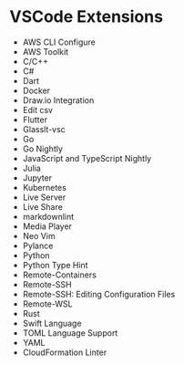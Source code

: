 # VSCode Extensions


- AWS CLI Configure
- AWS Toolkit
- C/C++
- C#
- Dart
- Docker
- Draw.io Integration
- Edit csv
- Flutter
- Glasslt-vsc
- Go
- Go Nightly
- JavaScript and TypeScript Nightly
- Julia
- Jupyter
- Kubernetes
- Live Server
- Live Share
- markdownlint
- Media Player
- Neo Vim
- Pylance
- Python
- Python Type Hint
- Remote-Containers
- Remote-SSH
- Remote-SSH: Editing Configuration Files
- Remote-WSL
- Rust
- Swift Language
- TOML Language Support
- YAML
- CloudFormation Linter